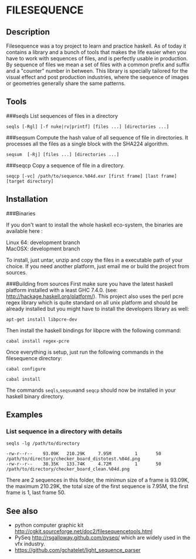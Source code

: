 FILESEQUENCE 
============

Description
------------

Filesequence was a toy project to learn and practice haskell. As of today it contains a library and a bunch of tools that makes the life easier when you have to work with sequences of files, and is perfectly usable in production. By sequence of files we mean a set of files with a common prefix and suffix and a "counter" number in between. This library is specially tailored for the visual effect and post production industries, where the sequence of images or geometries generally share the same patterns.

Tools
--------

###seqls
List sequences of files in a directory

`seqls [-Rgl] [-f nuke|rv|printf] [files ...] [directories ...]`

###seqsum
Compute the hash value of all sequence of file in directories. It processes all the files as a single block with the SHA224 algorithm.

`seqsum  [-Rj] [files ...] [directories ...] ` 

###seqcp
Copy a sequence of file in a directory.

`seqcp [-vc] /path/to/sequence.%04d.exr [first frame] [last frame] [target directory]`

Installation
------------
###Binaries

If you don't want to install the whole haskell eco-system, the binaries are available here :

Linux 64: development branch  
MacOSX: development branch

To install, just untar, unzip and copy the files in a executable path of your choice. If you need another platform, just email me or build the project from sources.

###Building from sources
First make sure you have the latest haskell platform installed with a least GHC 7.4.0. (see: http://hackage.haskell.org/platform/). This project also uses the perl pcre regex library which is quite standard on all unix platform and should be already installed but you might have to install the developers library as well:

`apt-get install libpcre-dev`
 
Then install the haskell bindings for libpcre with the following command:

`cabal install regex-pcre`

Once everything is setup, just run the following commands in the filesequence directory:

`cabal configure`

`cabal install`

The commands `seqls`,`seqsum`and `seqcp` should now be installed in your haskell binary directory.

Examples
--------
### List sequence in a directory with details

`seqls -lg /path/to/directory`

```
-rw-r--r--    93.09K   210.29K     7.95M         1       50  /path/to/directory/checker_board_distotest.%04d.png
-rw-r--r--    38.35K   133.74K     4.72M         1       50  /path/to/directory/checker_board_clean.%04d.png
```

There are 2 sequences in this folder, the minimun size of a frame is 93.09K, the maximum 210.29K, the total size of the first sequence is 7.95M, the first frame is 1, last frame 50.

See also
--------
* python computer graphic kit http://cgkit.sourceforge.net/doc2/filesequencetools.html
* PySeq http://rsgalloway.github.com/pyseq/ which are widely used in the vfx industry.
* https://github.com/gchatelet/light_sequence_parser 


